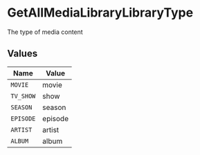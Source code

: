 # GetAllMediaLibraryLibraryType

The type of media content



## Values

| Name      | Value     |
| --------- | --------- |
| `MOVIE`   | movie     |
| `TV_SHOW` | show      |
| `SEASON`  | season    |
| `EPISODE` | episode   |
| `ARTIST`  | artist    |
| `ALBUM`   | album     |